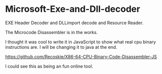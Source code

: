 Microsoft-Exe-and-Dll-decoder
=============================

EXE Header Decoder and DLLimport decode and Resource Reader.

The Microcode Disassembler is in the works.

I thought it was cool to write it in JavaScript to show what real cpu binary instructions are. I will be changing it to java at the end.

https://github.com/Recoskie/X86-64-CPU-Binary-Code-Disassembler-JS

I could see this as being an fun online tool.
